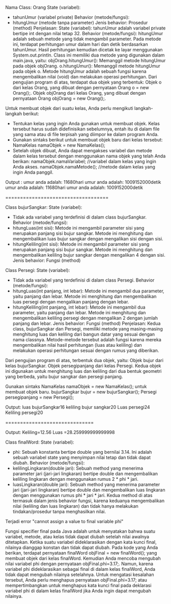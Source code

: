 Nama Class: Orang
State (variabel):
- tahunUmur (variabel private)
Behavior (metode/fungsi):
- hitungUmur (metode tanpa parameter)
Jenis behavior: Prosedur (method)
Penjelasan:
State (variabel):
tahunUmur adalah variabel private bertipe int dengan nilai tetap 32.
Behavior (metode/fungsi):
hitungUmur adalah sebuah metode yang tidak mengambil parameter. Pada metode ini, terdapat perhitungan umur dalam hari dan detik berdasarkan tahunUmur. Hasil perhitungan kemudian dicetak ke layar menggunakan System.out.println.
Class ini memiliki dua metode yang digunakan dalam main.java, yaitu:
objOrang.hitungUmur(): Memanggil metode hitungUmur pada objek objOrang.
o.hitungUmur(): Memanggil metode hitungUmur pada objek o.
Metode hitungUmur adalah sebuah fungsi karena mengembalikan nilai (void) dan melakukan operasi perhitungan.
Dari pengujian program di atas, terdapat dua objek yang terbentuk:
Objek o dari kelas Orang, yang dibuat dengan pernyataan Orang o = new Orang();.
Objek objOrang dari kelas Orang, yang dibuat dengan pernyataan Orang objOrang = new Orang();.

Untuk membuat objek dari suatu kelas, Anda perlu mengikuti langkah-langkah berikut:
- Tentukan kelas yang ingin Anda gunakan untuk membuat objek. Kelas tersebut harus sudah didefinisikan sebelumnya, entah itu di dalam file yang sama atau di file terpisah yang diimpor ke dalam program Anda.
- Gunakan sintaks berikut untuk membuat objek baru dari kelas tersebut:
  NamaKelas namaObjek = new NamaKelas();
- Setelah objek dibuat, Anda dapat mengakses variabel dan metode dalam kelas tersebut dengan menggunakan nama objek yang telah Anda berikan:
  namaObjek.namaVariabel; //variabel dalam kelas yang ingin Anda akses.
  namaObjek.namaMetode(); //metode dalam kelas yang ingin Anda panggil.

Output :
umur anda adalah: 11680hari
umur anda adalah: 1009152000detik
umur anda adalah: 11680hari
umur anda adalah: 1009152000detik

===================================

Class bujurSangkar:
State (variabel):
- Tidak ada variabel yang terdefinisi di dalam class bujurSangkar.
Behavior (metode/fungsi):
- hitungLuas(int sisi): Metode ini mengambil parameter sisi yang merupakan panjang sisi bujur sangkar. Metode ini menghitung dan mengembalikan luas bujur sangkar dengan mengalikan sisi dengan sisi.
- hitungKeliling(int sisi): Metode ini mengambil parameter sisi yang merupakan panjang sisi bujur sangkar. Metode ini menghitung dan mengembalikan keliling bujur sangkar dengan mengalikan 4 dengan sisi.
Jenis behavior: Fungsi (method)

Class Persegi:
State (variabel):
- Tidak ada variabel yang terdefinisi di dalam class Persegi.
Behavior (metode/fungsi):
- hitungLuas(int panjang, int lebar): Metode ini mengambil dua parameter, yaitu panjang dan lebar. Metode ini menghitung dan mengembalikan luas persegi dengan mengalikan panjang dengan lebar.
- hitungKeliling(int panjang, int lebar): Metode ini mengambil dua parameter, yaitu panjang dan lebar. Metode ini menghitung dan mengembalikan keliling persegi dengan mengalikan 2 dengan jumlah panjang dan lebar.
Jenis behavior: Fungsi (method)
Penjelasan:
Kedua class, bujurSangkar dan Persegi, memiliki metode yang masing-masing menghitung luas dan keliling dari bangun datar yang sesuai dengan nama classnya.
Metode-metode tersebut adalah fungsi karena mereka mengembalikan nilai hasil perhitungan (luas atau keliling) dan melakukan operasi perhitungan sesuai dengan rumus yang diberikan.

Dari pengujian program di atas, terbentuk dua objek, yaitu:
Objek bujur dari kelas bujurSangkar.
Objek persegipanjang dari kelas Persegi.
Kedua objek ini digunakan untuk menghitung luas dan keliling dari dua bentuk geometri yang berbeda, yaitu bujur sangkar dan persegi panjang.

Gunakan sintaks NamaKelas namaObjek = new NamaKelas(); untuk membuat objek baru. 
bujurSangkar bujur = new bujurSangkar();
Persegi persegipanjang = new Persegi();

Output:
luas bujurSangkar16
keliling bujur sangkar20
Luas persegi24
Keliling persegi20

==============================

Output:
Keliling=12.56
Luas =28.259999999999998

Class finalWord:
State (variabel):
- phi: Sebuah konstanta bertipe double yang bernilai 3.14. Ini adalah sebuah variabel state yang menyimpan nilai tetap dan tidak dapat diubah.
Behavior (metode/fungsi):
- kelilingLingkaran(double jari): Sebuah method yang menerima parameter jari (jari-jari lingkaran) bertipe double dan mengembalikan keliling lingkaran dengan menggunakan rumus 2 * phi * jari.
- luasLingkaran(double jari): Sebuah method yang menerima parameter jari (jari-jari lingkaran) bertipe double dan mengembalikan luas lingkaran dengan menggunakan rumus phi * jari * jari.
Kedua method di atas termasuk dalam jenis behavior fungsi, karena keduanya mengembalikan nilai (keliling dan luas lingkaran) dan tidak hanya melakukan tindakan/prosedur tanpa menghasilkan nilai.

Terjadi error "cannot assign a value to final variable phi"

Fungsi specifier final pada Java adalah untuk menyatakan bahwa suatu variabel, metode, atau kelas tidak dapat diubah setelah nilai awalnya ditetapkan. Ketika suatu variabel dideklarasikan dengan kata kunci final, nilainya dianggap konstan dan tidak dapat diubah.
Pada kode yang Anda berikan, terdapat pernyataan finalWord objFinal = new finalWord(); yang membuat objek dari kelas finalWord. Kemudian Anda mencoba mengubah nilai variabel phi dengan pernyataan objFinal.phi=3.17;. Namun, karena variabel phi dideklarasikan sebagai final di dalam kelas finalWord, Anda tidak dapat mengubah nilainya setelahnya.
Untuk mengatasi kesalahan tersebut, Anda perlu menghapus pernyataan objFinal.phi=3.17; atau mempertimbangkan untuk menghapus kata kunci final pada deklarasi variabel phi di dalam kelas finalWord jika Anda ingin dapat mengubah nilainya.

